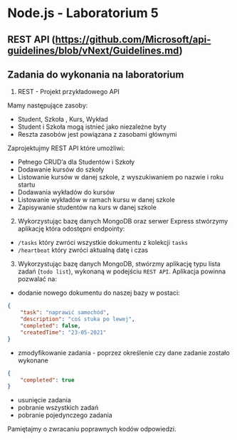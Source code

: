 # Node.js - Laboratorium 5

## REST API (https://github.com/Microsoft/api-guidelines/blob/vNext/Guidelines.md)

## Zadania do wykonania na laboratorium

1. REST - Projekt przykładowego API 

Mamy następujące zasoby: 
- Student, Szkoła , Kurs, Wykład
- Student i Szkoła  mogą istnieć jako niezależne byty
- Reszta zasobów jest powiązana z zasobami głównymi

Zaprojektujmy REST API które umożliwi:
- Pełnego CRUD’a dla Studentów i Szkoły
- Dodawanie kursów do szkoły 
- Listowanie kursów w danej szkole, z wyszukiwaniem po nazwie i roku startu
- Dodawania wykładów do kursów
- Listowanie wykładów w ramach kursu w danej szkole
- Zapisywanie studentów na kurs w danej szkole

2. Wykorzystując bazę danych MongoDB oraz serwer Express stwórzymy aplikację która odostępni endpointy:
- `/tasks` który zwróci wszystkie dokumentu z kolekcji `tasks`
- `/heartbeat` który zwróci aktualną datę i czas

3. Wykorzystując bazę danych MongoDB, stwórzmy aplikację typu lista zadań (`todo list`), wykonaną w podejściu `REST API`.
Aplikacja powinna pozwalać na:
- dodanie nowego dokumentu do naszej bazy w postaci:
```JSON
{
	"task": "naprawić samochód",
	"description": "coś stuka po lewej",
	"completed": false,
	"createdTime": "23-05-2021"
}
```
- zmodyfikowanie zadania - poprzez określenie czy dane zadanie zostało wykonane
```JSON
{
    "completed": true
}
```

- usunięcie zadania
- pobranie wszystkich zadań
- pobranie pojedynczego zadania

Pamiętajmy o zwracaniu poprawnych kodów odpowiedzi.
